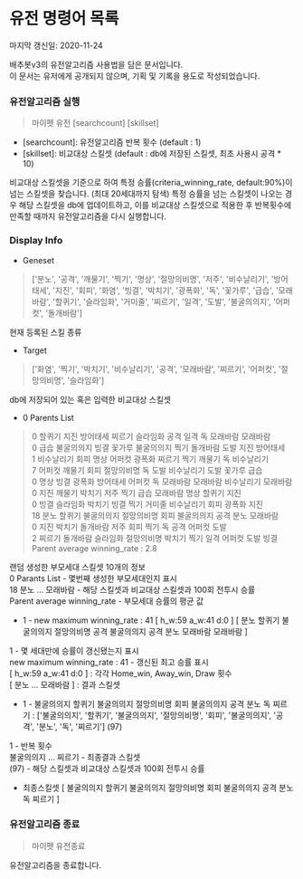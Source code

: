 # 유전 명령어 목록
마지막 갱신일: 2020-11-24 

배추봇v3의 유전알고리즘 사용법을 담은 문서입니다.  
이 문서는 유저에게 공개되지 않으며, 기획 및 기록을 용도로 작성되었습니다.  

### 유전알고리즘 실행
> 마이펫 유전 [searchcount] [skillset]
- [searchcount]: 유전알고리즘 반복 횟수 (default : 1)
- [skillset]: 비교대상 스킬셋 (default : db에 저장된 스킬셋, 최초 사용시 공격 * 10)

비교대상 스킬셋을 기준으로 하여 특정 승률(criteria_winning_rate, default:90%)이 넘는 스킬셋을 찾습니다. (최대 20세대까지 탐색)
특정 승률을 넘는 스킬셋이 나오는 경우 해당 스킬셋을 db에 업데이트하고,
이를 비교대상 스킬셋으로 적용한 후 반복횟수에 만족할 때까지 유전알고리즘을 다시 실행합니다.

### Display Info
- Geneset  
> ['분노', '공격', '깨물기', '찍기', '명상', '절망의비명', '저주', '비수날리기', '방어태세', '지진', '회피', '화염', '빙결', '박치기', '광폭화', '독', '꽃가루', '급습', '모래바람', '할퀴기', '슬라임화', '거미줄', '찌르기', '일격', '도발', '불굴의의지', '어퍼컷', '돌개바람']

현재 등록된 스킬 종류  

- Target  
> ['화염', '찍기', '박치기', '비수날리기', '공격', '모래바람', '찌르기', '어퍼컷', '절망의비명', '슬라임화']

db에 저장되어 있는 혹은 입력한 비교대상 스킬셋  

- 0 Parents List  
>  0    할퀴기 지진 방어태세 찌르기 슬라임화 공격 일격 독 모래바람 모래바람  
>  0    급습 불굴의의지 빙결 꽃가루 불굴의의지 찍기 돌개바람 도발 지진 방어태세  
>  1    비수날리기 회피 명상 어퍼컷 광폭화 찌르기 찍기 깨물기 독 비수날리기  
>  7    어퍼컷 깨물기 회피 절망의비명 독 도발 비수날리기 도발 꽃가루 급습  
>  0    명상 빙결 광폭화 방어태세 어퍼컷 독 모래바람 모래바람 비수날리기 모래바람  
>  0    지진 깨물기 박치기 저주 찍기 급습 모래바람 명상 할퀴기 지진  
>  0    빙결 슬라임화 박치기 빙결 찍기 거미줄 비수날리기 회피 광폭화 지진  
> 18    분노 할퀴기 불굴의의지 절망의비명 회피 불굴의의지 공격 분노 모래바람   
>  0    지진 박치기 돌개바람 저주 회피 찍기 독 공격 어퍼컷 도발  
>  2    찌르기 돌개바람 슬라임화 절망의비명 박치기 찍기 일격 어퍼컷 도발 빙결  
> Parent average winning_rate : 2.8  

랜덤 생성한 부모세대 스킬셋 10개의 정보  
0 Parants List - 몇번째 생성한 부모세대인지 표시  
18    분노 ... 모래바람 - 해당 스킬셋과 비교대상 스킬셋과 100회 전투시 승률  
Parent average winning_rate - 부모세대 승률의 평균 값  

-  1 - new maximum winning_rate : 41    [ h_w:59    a_w:41    d:0 ]    [ 분노 할퀴기 불굴의의지 절망의비명 공격 불굴의의지 공격 분노 모래바람 모래바람 ]  

1 - 몇 세대만에 승률이 갱신됐는지 표시  
new maximum winning_rate : 41 - 갱신된 최고 승률 표시  
[ h_w:59    a_w:41    d:0 ] : 각각 Home_win, Away_win, Draw 횟수  
[ 분노 ... 모래바람 ] : 결과 스킬셋  

- 1 - 불굴의의지 할퀴기 불굴의의지 절망의비명 회피 불굴의의지 공격 분노 독 찌르기 : ['불굴의의지', '할퀴기', '불굴의의지', '절망의비명', '회피', '불굴의의지', '공격', '분노', '독', '찌르기'] (97)  

1 - 반복 횟수  
불굴의의지 ... 찌르기 - 최종결과 스킬셋  
(97) - 해당 스킬셋과 비교대상 스킬셋과 100회 전투시 승률  

- 최종스킬셋 [ 불굴의의지 할퀴기 불굴의의지 절망의비명 회피 불굴의의지 공격 분노 독 찌르기 ]


### 유전알고리즘 종료
> 마이펫 유전종료

유전알고리즘을 종료합니다.